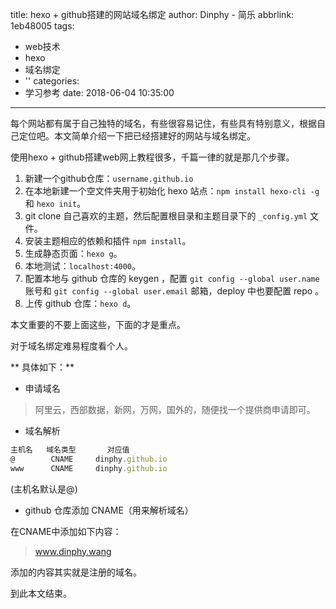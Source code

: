 title: hexo + github搭建的网站域名绑定
author: Dinphy - 简乐
abbrlink: 1eb48005
tags:
  - web技术
  - hexo
  - 域名绑定
  - ''
categories:
  - 学习参考
date: 2018-06-04 10:35:00
---
每个网站都有属于自己独特的域名，有些很容易记住，有些具有特别意义，根据自己定位吧。本文简单介绍一下把已经搭建好的网站与域名绑定。

使用hexo + github搭建web网上教程很多，千篇一律的就是那几个步骤。

1. 新建一个github仓库：`username.github.io`
2. 在本地新建一个空文件夹用于初始化 hexo 站点：`npm install hexo-cli -g` 和 `hexo init`。
3. git clone 自己喜欢的主题，然后配置根目录和主题目录下的 `_config.yml` 文件。
4. 安装主题相应的依赖和插件 `npm install`。
5. 生成静态页面：`hexo g`。
6. 本地测试：`localhost:4000`。
7. 配置本地与 github 仓库的 keygen ，配置 `git config --global user.name` 账号和 `git config --global user.email` 邮箱，deploy 中也要配置 repo 。
8. 上传 github 仓库：`hexo d`。

本文重要的不要上面这些，下面的才是重点。

对于域名绑定难易程度看个人。

** 具体如下：**

- 申请域名

> 阿里云，西部数据，新网，万网，国外的，随便找一个提供商申请即可。

- 域名解析
```js
主机名   域名类型       对应值
@        CNAME     dinphy.github.io
www      CNAME     dinphy.github.io
```
(主机名默认是@)

- github 仓库添加 CNAME（用来解析域名）

在CNAME中添加如下内容：

> www.dinphy.wang

添加的内容其实就是注册的域名。

到此本文结束。